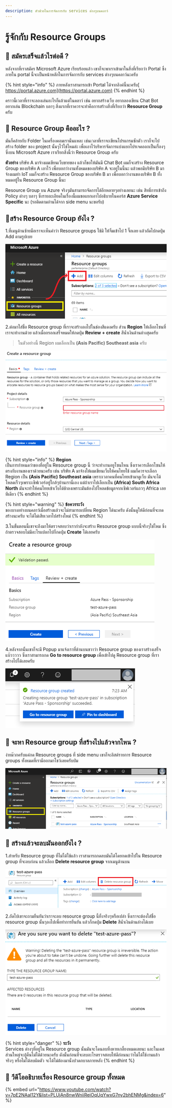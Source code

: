 ```yaml
---
description: ตัวช่วยในการจัดการกับ services ต่างๆบนคลาว์
---
```


# รู้จักกับ Resource Groups

## 🤔 สมัครเสร็จแล้วไรต่อดี ?

หลังจากที่เราสมัคร Microsoft Azure เรียบร้อยแล้ว เขาก็จะพาเราเข้ามาในสิ่งที่เรียกว่า Portal ซึ่งภายใน portal นี้จะเป็นหน้าหลักในการจัดการกับ services ต่างๆบนคลาว์นะครับ

{% hint style="info" %}
ภายหลังเราสามารถเข้า Portal ได้จากลิงค์นี้นะครับ[ https://portal.azure.com](https://portal.azure.com)
{% endhint %}

คราวนี้เวลาที่เราจะลองเล่นอะไรก็แล้วแต่ในคลาว์ เช่น อยากสร้างเว็บ อยากลองเขียน Chat Bot อยากเล่น Blockchain บลาๆ สิ่งแรกที่เราควรจะทำคือการสร้างสิ่งที่เรียกว่า **Resource Group** ครับ

## 🤔 Resource Group คืออะไร ?

มันก็คล้ายกับ Folder ในเครื่องคอมเรานั่นแหละ เช่นเวลาที่เราจะเขียนโปรแกรมซักตัว เราก็จะไปสร้าง folder ของ project นั้นๆไว้ใช่ไหมล่ะ เพื่อเอาไว้บริหารจัดการแบ่งแยกโปรเจคออกเป็นเรื่องๆ ซึ่งบน Microsoft Azure เราเรียกสิ่งนี้ว่า Resource Group ครับ

**ตัวอย่าง** บริษัท A มาจ้างผมเขียนเว็บขายของ แล้วก็ขอให้มันมี Chat Bot ผมก็จะสร้าง Resource Group ของบริษัท A เอาไว้ เพื่อบอกว่างานทั้งหมดของบริษัท A จะอยู่ในนี้นะ แล้วพอมีบริษัท B มาจ้างผมทำ IoT ผมก็จะสร้าง Resource Group ของบริษัท B มา เพื่อบอกว่างานของบริษัท B ทั้งหมดอยู้ใน Resource Group นี้นะ

Resource Group บน Azure จริงๆมันสามารถจัดการได้อีกหลายๆอย่างเลยนะ เช่น สิทธิ์การเข้าถึง Policy ต่างๆ บลาๆ ซึ่งรายละเอียดในเรื่องนี้ผมขอแยกเอาไปอธิบายในคอร์ส **Azure Service Specific** นะ \(รอติดตามอ่านได้จาก side menu นะขอรับ\)

## 🤔สร้าง Resource Group ยังไง ?

1.ที่เมนูด้านซ้ายมือเราจะเห็นคำว่า Resource groups ใช้มิ ให้จิ้มเข้าไป 1 จึ๊กเลย แล้วถัดไปกดปุ่ม Add ตามรูปเบย

![](../../.gitbook/assets/image%20%28362%29.png)

2.ต่อมาใส่ชื่อ Resource group ที่เราจะสร้างลงไปในช่องสีแดงครับ ส่วน **Region** ให้เลือกโซนที่เราจะทำงานด้วย แล้วเมื่อกรอกเสร็จหมดให้กดปุ่ม **Review + create** สีน้ำเงินด้านล่างสุดครับ

> ในตัวอย่างนี้ Region ผมเลือกเป็น **\(Asis Pacific\) Southeast asia** ครับ

![](../../.gitbook/assets/image%20%28348%29.png)

{% hint style="info" %}
**Region**  
เป็นการกำหนดว่าของที่อยู่ใน Resource group นี้ ว่าจะทำงานอยูโซนไหน ซึ่งเราควรเลือกโซนให้ตรงกับงานของเราด้วยนะครับ เช่น บริษัท A มาจ้างให้ผมเขียนเว็บให้คนไทยใช้ ผมก็ควรจะเลือก Region เป็น **\(Asis Pacific\) Southeast asia** เพราะเวลาคนที่คนไทยเข้ามาดูเว็บ มันจะได้โหลดเร็วๆเพราะเซิฟเวอร์อยู่ใกล้ๆบ้านเรานี่เอง แต่ถ้าเราไปเลือกเป็น **\(Africa\) South Africa North** มันจะทำให้คนไทยเข้าเว็บได้ช้าลงเพราะมันต้องไปโหลดข้อมูลจากเซิฟเวอร์แถวๆ Africa เลยทีเดียว
{% endhint %}

{% hint style="warning" %}
**ข้อควรระวัง**  
ของบางอย่างบนคลาว์เมื่อสร้างแล้วจะไม่สามารถเปลี่ยน Region ได้นะครับ ดังนั้นดูให้ดีก่อนที่จะกดสร้างนะครับ จะได้ไม่เสียเวลาไปสร้างใหม่
{% endhint %}

3.ในขั้นตอนนี้เขาจะถึงมาให้ตรวจสอบว่าเรากำลังจะสร้าง Resource group แบบนี้จริงๆใช่ไหม ซึ่งถ้าตรวจสอบไม่มีอะไรแปลกไปก็กดปุ่ม **Create** ได้เลยครับ

![](../../.gitbook/assets/image%20%28257%29.png)

4.หลังจากนั้นเขาก็จะมี Popup มาแจ้งเราที่ด้านบนขวาว่า Resource group ของเราสร้างเสร็จแบ๊ววววว ซึ่งเราสามารถกด **Go to resource group** เพื่อเข้าไปดู Resource group ที่เราสร้างไปได้เลยครับ

![](../../.gitbook/assets/image%20%28305%29.png)

## 🤔 จะหา Resource group ที่สร้างไปแล้วจากไหน ?

ง่ายม๊วกครับแค่กด Resource groups ที่ side menu เขาก็จะลิสต์รายการ Resource groups ทั้งหมดที่เรามีออกมาโชว์เลยครับป๋ม

![](../../.gitbook/assets/image%20%28424%29.png)

## 🤔 สร้างแล้วจะลบมันออกยังไง ?

1.สำหรับ Resource group ที่ไม่ได้ใช้แล้ว เราสามารถกดลบมันได้โดยกดเข้าไปใน Resource group ที่จะลบก่อน แล้วเลือก **Delete resource group** จากเมนูด้านบน

![](../../.gitbook/assets/image%20%2872%29.png)

2.ถัดไปเขาจะถามยืนยันว่าเราจะลบ resource group นี้ทิ้งจริงๆหรือเปล่า ซึ่งเราจะต้องใส่ชื่อ resource group นั้นๆลงไปเพื่อทำการยืนยัน แล้วก็กดปุ่ม **Delete** สีน้ำเงินด้านล่างได้เบย

![](../../.gitbook/assets/image%20%2890%29.png)

{% hint style="danger" %}
**ระวัง**  
Services ต่างๆที่อยู่ใน Resource group นั้นมันจะโดนลบทิ้งหายเกลี้ยงหมดเลยนะ และในเคสส่วนใหญ่จะกู้คืนไม่ได้ด้วยนะครับ ดังนั้นก่อนที่จะลบอะไรตรวจสอบให้ดีก่อนนะว่าไม่ได้ใช้งานแล้วจริงๆ หรือไม่ได้ลบผิดตัว จะได้ไม่ต้องมานั่งปวดกบาลภายหลัง
{% endhint %}

## 🎥 วีดีโออธิบายเรื่อง Resource group ทั้งหมด

{% embed url="https://www.youtube.com/watch?v=7pE2NAaI12Y&list=PLUjAn8nwWniiReiOqUqYwxG7ny2bhENMg&index=6" %}



